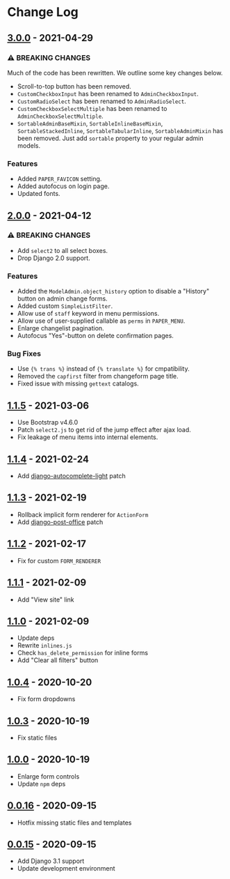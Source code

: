 # Change Log

## [3.0.0](https://github.com/dldevinc/paper-admin/tree/v3.0.0) - 2021-04-29
### ⚠ BREAKING CHANGES
Much of the code has been rewritten. We outline some key changes below.
- Scroll-to-top button has been removed.
- `CustomCheckboxInput` has been renamed to `AdminCheckboxInput`.
- `CustomRadioSelect` has been renamed to `AdminRadioSelect`.
- `CustomCheckboxSelectMultiple` has been renamed to `AdminCheckboxSelectMultiple`.
- `SortableAdminBaseMixin`, `SortableInlineBaseMixin`, `SortableStackedInline`, 
  `SortableTabularInline`, `SortableAdminMixin` has been removed. Just add `sortable`
  property to your regular admin models.
### Features
- Added `PAPER_FAVICON` setting.
- Added autofocus on login page.
- Updated fonts.

## [2.0.0](https://github.com/dldevinc/paper-admin/tree/v2.0.0) - 2021-04-12
### ⚠ BREAKING CHANGES
- Add `select2` to all select boxes.
- Drop Django 2.0 support.
### Features
- Added the `ModelAdmin.object_history` option to disable a "History" button on admin change forms.
- Added custom `SimpleListFilter`.
- Allow use of `staff` keyword in menu permissions. 
- Allow use of user-supplied callable as `perms` in `PAPER_MENU`.
- Enlarge changelist pagination.
- Autofocus "Yes"-button on delete confirmation pages.
### Bug Fixes
- Use `{% trans %}` instead of `{% translate %}` for cmpatibility.
- Removed the `capfirst` filter from changeform page title.
- Fixed issue with missing `gettext` catalogs.

## [1.1.5](https://github.com/dldevinc/paper-admin/tree/v1.1.5) - 2021-03-06
- Use Bootstrap v4.6.0
- Patch `select2.js` to get rid of the jump effect after ajax load. 
- Fix leakage of menu items into internal elements.

## [1.1.4](https://github.com/dldevinc/paper-admin/tree/v1.1.4) - 2021-02-24
- Add [django-autocomplete-light](https://github.com/yourlabs/django-autocomplete-light) patch

## [1.1.3](https://github.com/dldevinc/paper-admin/tree/v1.1.3) - 2021-02-19
- Rollback implicit form renderer for `ActionForm`
- Add [django-post-office](https://github.com/dldevinc/django-post_office) patch

## [1.1.2](https://github.com/dldevinc/paper-admin/tree/v1.1.2) - 2021-02-17
- Fix for custom `FORM_RENDERER`

## [1.1.1](https://github.com/dldevinc/paper-admin/tree/v1.1.1) - 2021-02-09
- Add "View site" link

## [1.1.0](https://github.com/dldevinc/paper-admin/tree/v1.1.0) - 2021-02-09
- Update deps
- Rewrite `inlines.js`
- Check `has_delete_permission` for inline forms
- Add "Clear all filters" button

## [1.0.4](https://github.com/dldevinc/paper-admin/tree/v1.0.4) - 2020-10-20
- Fix form dropdowns

## [1.0.3](https://github.com/dldevinc/paper-admin/tree/v1.0.3) - 2020-10-19
- Fix static files

## [1.0.0](https://github.com/dldevinc/paper-admin/tree/v1.0.0) - 2020-10-19
- Enlarge form controls
- Update `npm` deps

## [0.0.16](https://github.com/dldevinc/paper-admin/tree/v0.0.16) - 2020-09-15
- Hotfix missing static files and templates

## [0.0.15](https://github.com/dldevinc/paper-admin/tree/v0.0.15) - 2020-09-15
- Add Django 3.1 support
- Update development environment
